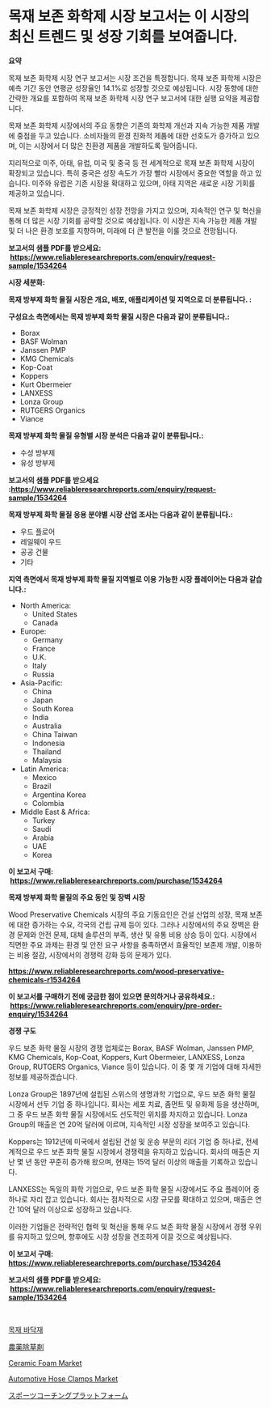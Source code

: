 <p><h1>목재 보존 화학제 시장 보고서는 이 시장의 최신 트렌드 및 성장 기회를 보여줍니다.</h1></p><p><strong>요약</strong></p>
<p><p>목재 보존 화학제 시장 연구 보고서는 시장 조건을 특정합니다. 목재 보존 화학제 시장은 예측 기간 동안 연평균 성장율인 14.1%로 성장할 것으로 예상됩니다. 시장 동향에 대한 간략한 개요를 포함하여 목재 보존 화학제 시장 연구 보고서에 대한 실행 요약을 제공합니다.</p><p>목재 보존 화학제 시장에서의 주요 동향은 기존의 화학제 개선과 지속 가능한 제품 개발에 중점을 두고 있습니다. 소비자들의 환경 친화적 제품에 대한 선호도가 증가하고 있으며, 이는 시장에서 더 많은 친환경 제품을 개발하도록 밀어줍니다.</p><p>지리적으로 미주, 아태, 유럽, 미국 및 중국 등 전 세계적으로 목재 보존 화학제 시장이 확장되고 있습니다. 특히 중국은 성장 속도가 가장 빨라 시장에서 중요한 역할을 하고 있습니다. 미주와 유럽은 기존 시장을 확대하고 있으며, 아태 지역은 새로운 시장 기회를 제공하고 있습니다.</p><p>목재 보존 화학제 시장은 긍정적인 성장 전망을 가지고 있으며, 지속적인 연구 및 혁신을 통해 더 많은 시장 기회를 공략할 것으로 예상됩니다. 이 시장은 지속 가능한 제품 개발 및 더 나은 환경 보호를 지향하며, 미래에 더 큰 발전을 이룰 것으로 전망됩니다.</p></p>
<p><strong>보고서의 샘플 PDF를 받으세요: &nbsp;<a href="https://www.reliableresearchreports.com/enquiry/request-sample/1534264">https://www.reliableresearchreports.com/enquiry/request-sample/1534264</a></strong></p>
<p><strong>시장 세분화:</strong></p>
<p><strong> 목재 방부제 화학 물질 시장은 개요, 배포, 애플리케이션 및 지역으로 더 분류됩니다. :</strong></p>
<p><strong>구성요소 측면에서는 목재 방부제 화학 물질 시장은 다음과 같이 분류됩니다.:</strong></p>
<p><ul><li>Borax</li><li>BASF Wolman</li><li>Janssen PMP</li><li>KMG Chemicals</li><li>Kop-Coat</li><li>Koppers</li><li>Kurt Obermeier</li><li>LANXESS</li><li>Lonza Group</li><li>RUTGERS Organics</li><li>Viance</li></ul></p>
<p><strong> 목재 방부제 화학 물질 유형별 시장 분석은 다음과 같이 분류됩니다.:</strong></p>
<p><ul><li>수성 방부제</li><li>유성 방부제</li></ul></p>
<p><strong>보고서의 샘플 PDF를 받으세요 :<a href="https://www.reliableresearchreports.com/enquiry/request-sample/1534264">https://www.reliableresearchreports.com/enquiry/request-sample/1534264</a></strong></p>
<p><strong> 목재 방부제 화학 물질 응용 분야별 시장 산업 조사는 다음과 같이 분류됩니다.:</strong></p>
<p><ul><li>우드 플로어</li><li>레일웨이 우드</li><li>공공 건물</li><li>기타</li></ul></p>
<p><strong>지역 측면에서 목재 방부제 화학 물질 지역별로 이용 가능한 시장 플레이어는 다음과 같습니다.:</strong></p>
<p><ul>
    <li>
        North America:
        <ul>
            <li>United States</li>
            <li>Canada</li>
        </ul>
    </li>
    <li>
        Europe:
        <ul>
            <li>Germany</li>
            <li>France</li>
            <li>U.K.</li>
            <li>Italy</li>
            <li>Russia</li>
        </ul>
    </li>
    <li>
        Asia-Pacific:
        <ul>
            <li>China</li>
            <li>Japan</li>
            <li>South Korea</li>
            <li>India</li>
            <li>Australia</li>
            <li>China Taiwan</li>
            <li>Indonesia</li>
            <li>Thailand</li>
            <li>Malaysia</li>
        </ul>
    </li>
    <li>
        Latin America:
        <ul>
            <li>Mexico</li>
            <li>Brazil</li>
            <li>Argentina Korea</li>
            <li>Colombia</li>
        </ul>
    </li>
    <li>
        Middle East & Africa:
        <ul>
            <li>Turkey</li>
            <li>Saudi</li>
            <li>Arabia</li>
            <li>UAE</li>
            <li>Korea</li>
        </ul>
    </li>
    </ul></p>
<p><strong>이 보고서 구매: &nbsp;<a href="https://www.reliableresearchreports.com/purchase/1534264">https://www.reliableresearchreports.com/purchase/1534264</a></strong></p>
<p><strong>목재 방부제 화학 물질의 주요 동인 및 장벽 시장</strong></p>
<p><p>Wood Preservative Chemicals 시장의 주요 기동요인은 건설 산업의 성장, 목재 보존에 대한 증가하는 수요, 각국의 건립 규제 등이 있다. 그러나 시장에서의 주요 장벽은 환경 문제와 안전 문제, 대체 솔루션의 부족, 생산 및 유통 비용 상승 등이 있다. 시장에서 직면한 주요 과제는 환경 및 안전 요구 사항을 충족하면서 효율적인 보존제 개발, 이용하는 비용 절감, 시장에서의 경쟁력 강화 등의 문제가 있다.</p></p>
<p><strong><a href="https://www.reliableresearchreports.com/wood-preservative-chemicals-r1534264">https://www.reliableresearchreports.com/wood-preservative-chemicals-r1534264</a></strong></p>
<p><strong>이 보고서를 구매하기 전에 궁금한 점이 있으면 문의하거나 공유하세요.: &nbsp;<a href="https://www.reliableresearchreports.com/enquiry/pre-order-enquiry/1534264">https://www.reliableresearchreports.com/enquiry/pre-order-enquiry/1534264</a></strong></p>
<p><strong>경쟁 구도</strong></p>
<p><p>우드 보존 화학 물질 시장의 경쟁 업체로는 Borax, BASF Wolman, Janssen PMP, KMG Chemicals, Kop-Coat, Koppers, Kurt Obermeier, LANXESS, Lonza Group, RUTGERS Organics, Viance 등이 있습니다. 이 중 몇 개 기업에 대해 자세한 정보를 제공하겠습니다.</p><p>Lonza Group은 1897년에 설립된 스위스의 생명과학 기업으로, 우드 보존 화학 물질 시장에서 선두 기업 중 하나입니다. 회사는 세포 치료, 좀먼트 및 유화제 등을 생산하며, 그 중 우드 보존 화학 물질 시장에서도 선도적인 위치를 차지하고 있습니다. Lonza Group의 매출은 연 20억 달러에 이르며, 지속적인 시장 성장을 보여주고 있습니다.</p><p>Koppers는 1912년에 미국에서 설립된 건설 및 운송 부문의 리더 기업 중 하나로, 전세계적으로 우드 보존 화학 물질 시장에서 경쟁력을 유지하고 있습니다. 회사의 매출은 지난 몇 년 동안 꾸준히 증가해 왔으며, 현재는 15억 달러 이상의 매출을 기록하고 있습니다.</p><p>LANXESS는 독일의 화학 기업으로, 우드 보존 화학 물질 시장에서도 주요 플레이어 중 하나로 자리 잡고 있습니다. 회사는 점차적으로 시장 규모를 확대하고 있으며, 매출은 연간 10억 달러 이상으로 성장하고 있습니다.</p><p>이러한 기업들은 전략적인 협력 및 혁신을 통해 우드 보존 화학 물질 시장에서 경쟁 우위를 유지하고 있으며, 향후에도 시장 성장을 견조하게 이끌 것으로 예상됩니다.</p></p>
<p><strong>이 보고서 구매: &nbsp; <a href="https://www.reliableresearchreports.com/purchase/1534264">https://www.reliableresearchreports.com/purchase/1534264</a></strong></p>
<p><strong>보고서의 샘플 PDF를 받으세요: &nbsp;<a href="https://www.reliableresearchreports.com/enquiry/request-sample/1534264">https://www.reliableresearchreports.com/enquiry/request-sample/1534264</a></strong><strong></strong></p>
<p>&nbsp;</p>
<p><p><a href="https://github.com/ZacharyScthmitt4465/Market-Research-Report-List-1/blob/main/533523118006.md">목재 바닥재</a></p><p><a href="https://medium.com/@jacksonmith1931/%E6%AE%BA%E8%99%AB%E5%89%A4-middot-%E9%99%A4%E8%8D%89%E5%89%A4%E5%B8%82%E5%A0%B4%E3%81%AE%E8%A6%8F%E6%A8%A1%E3%81%AF-%E3%82%B0%E3%83%AD%E3%83%BC%E3%83%90%E3%83%AB%E7%94%A3%E6%A5%AD%E3%81%AB%E3%81%8A%E3%81%91%E3%82%8B%E6%9C%80%E9%81%A9%E3%81%AA%E3%83%9E%E3%83%BC%E3%82%B1%E3%83%86%E3%82%A3%E3%83%B3%E3%82%B0%E3%83%81%E3%83%A3%E3%83%8D%E3%83%AB%E3%82%92%E6%98%8E%E3%82%89%E3%81%8B%E3%81%AB%E3%81%99%E3%82%8B-55048e9b9c4f">農薬除草剤</a></p><p><a href="https://issuu.com/reportprime-2/docs/ceramic-foam-market-size-2030.pptx">Ceramic Foam Market</a></p><p><a href="https://view.publitas.com/reportprime-1/automotive-hose-clamps-market-size-growth-and-forecast-from-2024-2031/">Automotive Hose Clamps Market</a></p><p><a href="https://github.com/mathieurico66/Market-Research-Report-List-1/blob/main/833786219512.md">スポーツコーチングプラットフォーム</a></p></p>